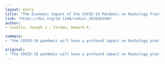 ```yaml
---
layout: entry
title: "The Economic Impact of the COVID-19 Pandemic on Radiology Practices"
link: "https://doi.org/10.1148/radiol.2020201495"
author:
- Cavallo, Joseph J.; Forman, Howard P.

summary:
- "the COVID-19 pandemic will have a profound impact on Radiology practices across the country. Policy measures adopted to slow the transmission of disease are decreasing the demand for imaging independent of COVD-19. Hospital preparations to expand crisis capacity are further diminishing the amount of appropriate medical imaging that can be safely performed. Anecdotal experience suggests radiology practices should anticipate 50%-70% decreases in imaging volume that will last a minimum of 3-4 months."

original:
- "The COVID-19 pandemic will have a profound impact on Radiology practices across the country. Policy measures adopted to slow the transmission of disease are decreasing the demand for imaging independent of COVID-19. Hospital preparations to expand crisis capacity are further diminishing the amount of appropriate medical imaging that can be safely performed. While economic recessions generally tend to result in decreased health care expenditures, radiology groups have never experienced an economic shock that is simultaneously exacerbated by the need to restrict the availability of imaging. Outpatient heavy practices will feel the biggest impact of these changes, but all imaging volumes will decrease. Anecdotal experience suggests that radiology practices should anticipate 50%-70% decreases in imaging volume that will last a minimum of 3-4 months, depending on the location of practice and the severity of the COVID-19 pandemic in each region. The CARES Act provides multiple means of direct and indirect aid to healthcare providers and small businesses. The final allocation of this funding is not yet clear, and it is likely that additional congressional action will be necessary to stabilize health care markets. Administrators and practice leaders need to be proactive with practice modifications and financial maneuvers that can position them to emerge from this pandemic in the most viable economic position. It is possible that this crisis will have lasting effects on the structure of the radiology field."
---
```


